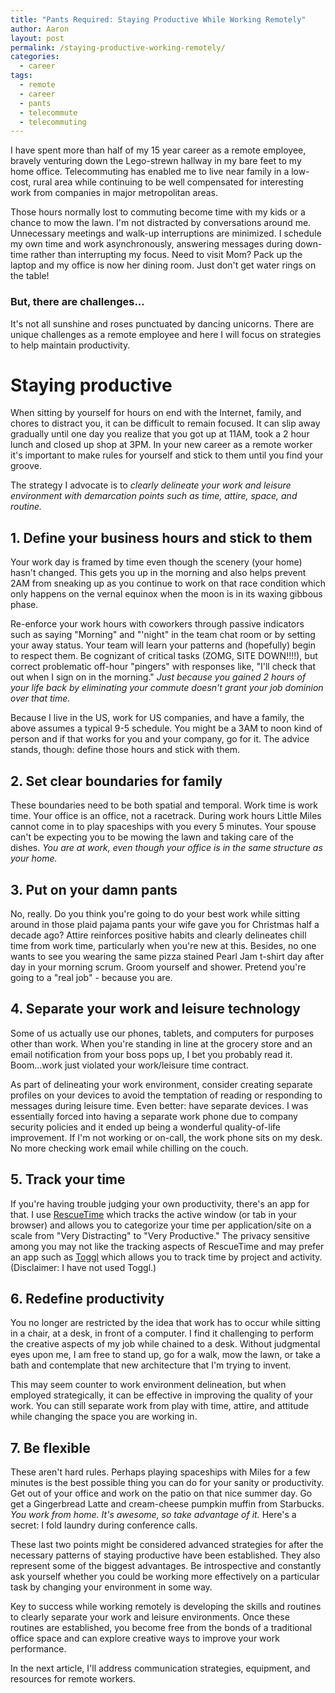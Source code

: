 ```yaml
---
title: "Pants Required: Staying Productive While Working Remotely"
author: Aaron
layout: post
permalink: /staying-productive-working-remotely/
categories:
  - career
tags:
  - remote
  - career
  - pants
  - telecommute
  - telecommuting
---
```


I have spent more than half of my 15 year career as a remote employee,
bravely venturing down the Lego-strewn hallway in my bare feet to my
home office.
Telecommuting has enabled me to live near family in a low-cost,
rural area while continuing to be well compensated for
interesting work from companies in major metropolitan areas.

Those hours normally lost to commuting become time with my kids
or a chance to mow the lawn.  I'm not distracted by conversations around me.
Unnecessary meetings and walk-up interruptions
are minimized. I schedule my own time and work asynchronously, answering
messages during down-time rather than interrupting my focus.
Need to visit Mom? Pack up the laptop and my office is now her dining room.  Just
don't get water rings on the table!

### But, there are challenges...

It's not all sunshine and roses punctuated by dancing unicorns. There are
unique challenges as a remote employee and here I will focus on strategies
to help maintain productivity.

# Staying productive

When sitting by yourself for hours on end with the Internet, family, and
chores to distract you, it can be difficult to remain focused. It can
slip away gradually until one day you realize that you got up at 11AM, took a
2 hour lunch and closed up shop at 3PM. In your new career as a remote worker
it's important to make rules for yourself and stick to them until you find
your groove.

The strategy I advocate is to *clearly delineate your
work and leisure environment with demarcation points such as time, attire,
space, and routine.*

## 1. Define your business hours and stick to them

Your work day is framed by time even though the scenery (your home)
hasn't changed. This gets you up in the morning and also helps prevent
2AM from sneaking up as you continue to work on that race condition which
only happens on the vernal equinox when the moon is in its waxing gibbous
phase.

Re-enforce your work hours with
coworkers through passive indicators such as saying "Morning" and "'night"
in the team chat room or by setting your away status.  Your team will
learn your patterns and (hopefully) begin to respect them.
Be cognizant of critical tasks (ZOMG, SITE DOWN!!!!), but correct
problematic off-hour "pingers"
with responses like, "I'll check that out when I sign on in the morning."
*Just because you gained 2 hours of your life back by eliminating
your commute doesn't grant your job dominion over that time.*

Because I live in the US, work for US companies, and have a family,
the above assumes a typical 9-5 schedule.  You might be a
3AM to noon kind of person and if that works for you and your company,
go for it.  The advice stands, though: define those hours and
stick with them.

## 2. Set clear boundaries for family

These boundaries need to be both spatial and temporal.
Work time is work time. Your office is an office, not a racetrack. During work hours
Little Miles cannot come in to play spaceships with you every 5 minutes. Your
spouse can't be expecting you to be mowing the lawn and taking care of the dishes. *You are
at work, even though your office is in the same structure as your home.*

## 3. Put on your damn pants

No, really. Do you think you're going to do your best work while
sitting around in those plaid pajama pants your wife gave you for Christmas half a decade ago?
Attire reinforces positive habits and clearly delineates chill time from work time,
particularly when you're new at this. Besides, no one wants to see you
wearing the same pizza stained Pearl Jam t-shirt day after day in your morning scrum.
Groom yourself and shower. Pretend you're going to a "real job" - because you are.

## 4. Separate your work and leisure technology

Some of us actually use our phones, tablets, and computers for purposes other than
work. When you're standing in line at the grocery store and an email notification
from your boss pops up, I bet you probably read it.  Boom...work just
violated your work/leisure time contract.

As part of delineating your work environment,
consider creating separate profiles on your devices to avoid the temptation
of reading or responding to messages during leisure time.
Even better: have separate devices. I was essentially forced into
having a separate work phone due to company security policies and it ended
up being a wonderful quality-of-life improvement.  If I'm not working or
on-call, the work phone sits on my desk.  No more checking work email while
chilling on the couch.

## 5. Track your time

If you're having trouble judging your own productivity, there's an
app for that.  I use [RescueTime](http://www.rescuetime.com) which tracks the active
window (or tab in your browser) and allows you to categorize your time per application/site
on a scale from "Very Distracting" to "Very Productive."
The privacy sensitive among you may not like the tracking
aspects of RescueTime and may prefer an app such as [Toggl](https://toggl.com/) which
allows you to track time by project and activity.  (Disclaimer: I have not used Toggl.)

## 6. Redefine productivity

You no longer are restricted by the idea that work has to occur while
sitting in a chair, at a desk, in front of a computer.  I find it challenging to perform the
creative aspects of my job while chained to a desk. Without judgmental eyes upon me,
I am free to stand up, go for a walk, mow the lawn, or take a bath and contemplate that new
architecture that I'm trying to invent.

This may seem counter to work environment delineation, but when employed
strategically, it can be effective in improving the quality of your work.
You can still separate work from play with time, attire, and attitude while
changing the space you are working in.

## 7. Be flexible

These aren't hard rules.  Perhaps playing spaceships with Miles for a
few minutes is the best possible thing you can do for your sanity
or productivity. Get out of your office and work on the patio on that nice summer day.
Go get a Gingerbread Latte and cream-cheese pumpkin muffin from Starbucks.
*You work from home. It's awesome, so take advantage of it.*  Here's a secret: I fold
laundry during conference calls.

These last two points might be considered advanced strategies for
after the necessary patterns of staying productive have
been established. They also represent some of the biggest advantages.
Be introspective and constantly ask yourself whether you could be working
more effectively on a particular task by changing your environment in some way.

Key to success while working remotely is developing the skills
and routines to clearly separate your work and leisure environments. Once these
routines are established, you become free from the bonds of a traditional office
space and can explore creative ways to improve your work performance.

In the next article, I'll address communication strategies, equipment,
and resources for remote workers.
